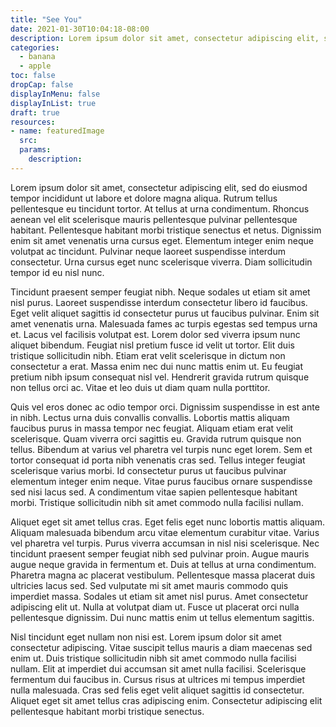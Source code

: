```yaml
---
title: "See You"
date: 2021-01-30T10:04:18-08:00
description: Lorem ipsum dolor sit amet, consectetur adipiscing elit, sed do eiusmod tempor incididunt ut labore et dolore magna aliqua. 
categories:
  - banana
  - apple
toc: false
dropCap: false
displayInMenu: false
displayInList: true
draft: true
resources:
- name: featuredImage
  src: 
  params:
    description: 
---
```


Lorem ipsum dolor sit amet, consectetur adipiscing elit, sed do eiusmod tempor incididunt ut labore et dolore magna aliqua. Rutrum tellus pellentesque eu tincidunt tortor. At tellus at urna condimentum. Rhoncus aenean vel elit scelerisque mauris pellentesque pulvinar pellentesque habitant. Pellentesque habitant morbi tristique senectus et netus. Dignissim enim sit amet venenatis urna cursus eget. Elementum integer enim neque volutpat ac tincidunt. Pulvinar neque laoreet suspendisse interdum consectetur. Urna cursus eget nunc scelerisque viverra. Diam sollicitudin tempor id eu nisl nunc.

Tincidunt praesent semper feugiat nibh. Neque sodales ut etiam sit amet nisl purus. Laoreet suspendisse interdum consectetur libero id faucibus. Eget velit aliquet sagittis id consectetur purus ut faucibus pulvinar. Enim sit amet venenatis urna. Malesuada fames ac turpis egestas sed tempus urna et. Lacus vel facilisis volutpat est. Lorem dolor sed viverra ipsum nunc aliquet bibendum. Feugiat nisl pretium fusce id velit ut tortor. Elit duis tristique sollicitudin nibh. Etiam erat velit scelerisque in dictum non consectetur a erat. Massa enim nec dui nunc mattis enim ut. Eu feugiat pretium nibh ipsum consequat nisl vel. Hendrerit gravida rutrum quisque non tellus orci ac. Vitae et leo duis ut diam quam nulla porttitor.

Quis vel eros donec ac odio tempor orci. Dignissim suspendisse in est ante in nibh. Lectus urna duis convallis convallis. Lobortis mattis aliquam faucibus purus in massa tempor nec feugiat. Aliquam etiam erat velit scelerisque. Quam viverra orci sagittis eu. Gravida rutrum quisque non tellus. Bibendum at varius vel pharetra vel turpis nunc eget lorem. Sem et tortor consequat id porta nibh venenatis cras sed. Tellus integer feugiat scelerisque varius morbi. Id consectetur purus ut faucibus pulvinar elementum integer enim neque. Vitae purus faucibus ornare suspendisse sed nisi lacus sed. A condimentum vitae sapien pellentesque habitant morbi. Tristique sollicitudin nibh sit amet commodo nulla facilisi nullam.

Aliquet eget sit amet tellus cras. Eget felis eget nunc lobortis mattis aliquam. Aliquam malesuada bibendum arcu vitae elementum curabitur vitae. Varius vel pharetra vel turpis. Purus viverra accumsan in nisl nisi scelerisque. Nec tincidunt praesent semper feugiat nibh sed pulvinar proin. Augue mauris augue neque gravida in fermentum et. Duis at tellus at urna condimentum. Pharetra magna ac placerat vestibulum. Pellentesque massa placerat duis ultricies lacus sed. Sed vulputate mi sit amet mauris commodo quis imperdiet massa. Sodales ut etiam sit amet nisl purus. Amet consectetur adipiscing elit ut. Nulla at volutpat diam ut. Fusce ut placerat orci nulla pellentesque dignissim. Dui nunc mattis enim ut tellus elementum sagittis.

Nisl tincidunt eget nullam non nisi est. Lorem ipsum dolor sit amet consectetur adipiscing. Vitae suscipit tellus mauris a diam maecenas sed enim ut. Duis tristique sollicitudin nibh sit amet commodo nulla facilisi nullam. Elit at imperdiet dui accumsan sit amet nulla facilisi. Scelerisque fermentum dui faucibus in. Cursus risus at ultrices mi tempus imperdiet nulla malesuada. Cras sed felis eget velit aliquet sagittis id consectetur. Aliquet eget sit amet tellus cras adipiscing enim. Consectetur adipiscing elit pellentesque habitant morbi tristique senectus.